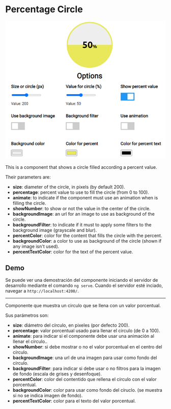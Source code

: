 # Percentage Circle

![Example image](./example.png)

This is a component that shows a circle filled according a percent value.

Their parameters are:

* **size**: diameter of the circle, in pixels (by default 200).
* **percentage**: percent value to use to fill the circle (from 0 to 100).
* **animate**: to indicate if the component must use an animation when is filling the circle.
* **showNumber**: to show or not the value in the center of the circle.
* **backgroundImage**: an url for an image to use as background of the circle.
* **backgroundFilter**: to indicate if it must to apply some filters to the background image (grayscale and blur).
* **percentColor**: color for the content that fills the circle with the percent.
* **backgroundColor**: a color to use as background of the circle (shown if any image isn't used).
* **percentTextColor**: color for the text of the percent value.

## Demo

Se puede ver una demostración del componente iniciando el servidor de desarrollo mediante el comando `ng serve`. Cuando el servidor esté inciado, navegar a `http://localhost:4200/`.

---

Componente que muestra un circulo que se llena con un valor porcentual.

Sus parámetros son:

* **size**: diámetro del círculo, en pixeles (por defecto 200).
* **percentage**: valor porcentual usado para llenar el circulo (de 0 a 100).
* **animate**: para indicar si el componente debe usar una animación al llenar el círculo..
* **showNumber**: si debe mostrar o no el valor porcentual en el centro del círculo.
* **backgroundImage**: una url de una imagen para usar como fondo del círculo.
* **backgroundFilter**: para indicar si debe usar o no filtros para la imagen de fondo (escala de grises y desenfoque).
* **percentColor**: color del contentido que rellena el círculo con el valor porcentual.
* **backgroundColor**: color para usar como fondo del círuclo. (se muestra si no se indica imagen de fondo).
* **percentTextColor**: color para el texto del valor porcentual.



